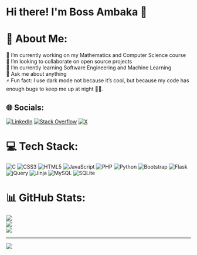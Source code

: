 # Hi there! I'm Boss Ambaka  👋

# 💫 About Me:
🔭 I’m currently working on my Mathematics and Computer Science course<br>👯 I’m looking to collaborate on open source projects<br>🌱 I’m currently learning Software Engineering and Machine Learning<br>💬 Ask me about anything<br>⚡ Fun fact: I use dark mode not because it’s cool, but because my code has enough bugs to keep me up at night 🐛🌙.


## 🌐 Socials:
[![LinkedIn](https://img.shields.io/badge/LinkedIn-%230077B5.svg?logo=linkedin&logoColor=white)](https://linkedin.com/in/boss-ambaka-261136291) [![Stack Overflow](https://img.shields.io/badge/-Stackoverflow-FE7A16?logo=stack-overflow&logoColor=white)](https://stackoverflow.com/users/22507697) [![X](https://img.shields.io/badge/X-black.svg?logo=X&logoColor=white)](https://x.com/@Bossieambaka) 

# 💻 Tech Stack:
![C](https://img.shields.io/badge/c-%2300599C.svg?style=for-the-badge&logo=c&logoColor=white) ![CSS3](https://img.shields.io/badge/css3-%231572B6.svg?style=for-the-badge&logo=css3&logoColor=white) ![HTML5](https://img.shields.io/badge/html5-%23E34F26.svg?style=for-the-badge&logo=html5&logoColor=white) ![JavaScript](https://img.shields.io/badge/javascript-%23323330.svg?style=for-the-badge&logo=javascript&logoColor=%23F7DF1E) ![PHP](https://img.shields.io/badge/php-%23777BB4.svg?style=for-the-badge&logo=php&logoColor=white) ![Python](https://img.shields.io/badge/python-3670A0?style=for-the-badge&logo=python&logoColor=ffdd54) ![Bootstrap](https://img.shields.io/badge/bootstrap-%238511FA.svg?style=for-the-badge&logo=bootstrap&logoColor=white) ![Flask](https://img.shields.io/badge/flask-%23000.svg?style=for-the-badge&logo=flask&logoColor=white) ![jQuery](https://img.shields.io/badge/jquery-%230769AD.svg?style=for-the-badge&logo=jquery&logoColor=white) ![Jinja](https://img.shields.io/badge/jinja-white.svg?style=for-the-badge&logo=jinja&logoColor=black) ![MySQL](https://img.shields.io/badge/mysql-4479A1.svg?style=for-the-badge&logo=mysql&logoColor=white) ![SQLite](https://img.shields.io/badge/sqlite-%2307405e.svg?style=for-the-badge&logo=sqlite&logoColor=white)
# 📊 GitHub Stats:
![](https://github-readme-stats.vercel.app/api?username=bossambani&theme=react&hide_border=false&include_all_commits=true&count_private=true)<br/>
![](https://github-readme-streak-stats.herokuapp.com/?user=bossambani&theme=react&hide_border=false)<br/>
![](https://github-readme-stats.vercel.app/api/top-langs/?username=bossambani&theme=react&hide_border=false&include_all_commits=true&count_private=true&layout=compact)

---
[![](https://visitcount.itsvg.in/api?id=bossambani&icon=5&color=0)](https://visitcount.itsvg.in)

<!-- Proudly created with GPRM ( https://gprm.itsvg.in ) -->

